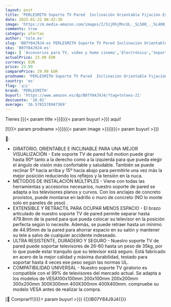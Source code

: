 ```yaml
---
layout: post
title: 'PERLESMITH Soporte TV Pared  Inclinación Orientable Fijación Extensible  Soporte Television Pared de 26 a 60 Pulgadas  LED LCD y Curvado  Capacidad Máxima de 35 kg  MAX VESA 400 x 400 mm'
date: 2025-01-22 06:42:39
image: 'https://m.media-amazon.com/images/I/51jRhjMncUL._SL500_._SL400_.jpg'
comments: true
category: ofertas
author: 'tole.es'
slug: 'B07Y84J9J4-es PERLESMITH Soporte TV Pared Inclinación Orientable...'
sku: 'B07Y84J9J4-es'
tags: [ 'Accesorios para TV, vídeo y home cinema','Electrónica','Soportes de pared y techo para TV','Soportes para TV','TV, vídeo y home cinema','perlesmith','television','🇪🇸', ]
actualPrice: 23.99 EUR
currency: EUR
price: 23.99
comparePrice: 29.99 EUR
prodname: 'PERLESMITH Soporte TV Pared  Inclinación Orientable Fijación Extensible  Soporte Television Pared de 26 a 60 Pulgadas  LED LCD y Curvado  Capacidad Máxima de 35 kg  MAX VESA 400 x 400 mm'
country: 'es'
flag: '🇪🇸'
brand: 'PERLESMITH'
buyurl: 'https://www.amazon.es/dp/B07Y84J9J4/?tag=tolees-21'
descuento: '20.01'
average: '26.5781578947369'
---
```


Tienes [{{< param title >}}]({{< param buyurl >}}) aqui!

[![{{< param prodname >}}]({{< param image >}})]({{< param buyurl >}})

🔎:

- GIRATORIO, ORIENTABLE E INCLINABLE PARA UNA MEJOR VISUALIZACIÓN - Este soporte TV de pared full motion puede girar hasta 90º tanto a la derecho como a la izquierda para que pueda elegir el ángulo de visión más confortable y saludable. También se puede reclinar 5º hacia arriba y 15º hacia abajo para permitirle una vez más la mejor posición reduciendo los reflejos y la tensión en la nuca.
- MÉTODOS DE INSTALACIÓN MÚLTIPLES - Viene con todas las herramientas y accesorios necesarios, nuestro soporte de pared se adapta a los televisores planos y curvos. Con los anclajes de concreto provistos, puede montarse en ladrillo o muro de concreto (NO lo monte solo en paneles de yeso) .
- EXTENSIBLE Y RETRACTIL PARA OCUPAR MENOS ESPACIO - El brazo articulado de nuestro soporte TV de pared permite separar hasta 479.8mm de la pared para que pueda colocar su televisor en la posición perfecta según lo necesite. Además, se puede retraer hasta un mínimo de 44.95mm de la pared para ahorrar espacio en su salón y mantener su tele a salvo de cualquier accidente indeseado.
- ULTRA RESISTENTE, DURADERO Y SEGURO - Nuestro soporte TV de pared puede soportar televisores de 26-60 hasta un peso de 35kg, por lo que puede estar tranquilo que su televisor está seguro. Está fabricado en acero de la mejor calidad y máxima durabilidad, testado para soportar hasta 4 veces ese peso según las normas UL.
- COMPATIBILIDAD UNIVERSAL - Nuestro soporte TV giratorio es compatible con el 99% de televisores del mercado actual. Se adapta a los modelos de VESA100x100mm 200x100mm 200x200mm 300x200mm 300X300mm 400X300mm 400X400mm. compruebe su modelo VESA antes de realizar la compra.

[🛒 Comprar!!!]({{< param buyurl >}})
{{<world>}}B07Y84J9J4{{</world>}}
